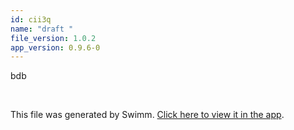 ```yaml
---
id: cii3q
name: "draft "
file_version: 1.0.2
app_version: 0.9.6-0
---
```


bdb




<br/>

This file was generated by Swimm. [Click here to view it in the app](http://localhost:5003/repos/Z2l0aHViJTNBJTNBYXplcm90aGNvcmUtd290bGslM0ElM0FtYW96U3dpbW0=/docs/cii3q).